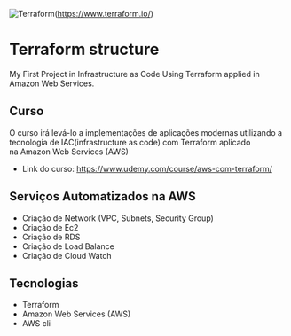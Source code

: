 <img alt="Terraform" src="https://img.shields.io/badge/terraform%20-%235835CC.svg?&style=for-the-badge&logo=terraform&logoColor=white"/>(https://www.terraform.io/)

# Terraform structure
My First Project in Infrastructure as Code Using Terraform applied in Amazon Web Services.

## Curso 
O curso irá levá-lo a implementações de aplicações modernas utilizando a tecnologia de IAC(infrastructure as code) com Terraform aplicado </br>
na Amazon Web Services (AWS) </br>

  - Link do curso: https://www.udemy.com/course/aws-com-terraform/

## Serviços Automatizados na AWS

  - Criação de Network (VPC, Subnets, Security Group)
  - Criação de Ec2 
  - Criação de RDS 
  - Criação de Load Balance 
  - Criação de Cloud Watch 
  
## Tecnologias 
  - Terraform
  - Amazon Web Services (AWS) 
  - AWS cli

